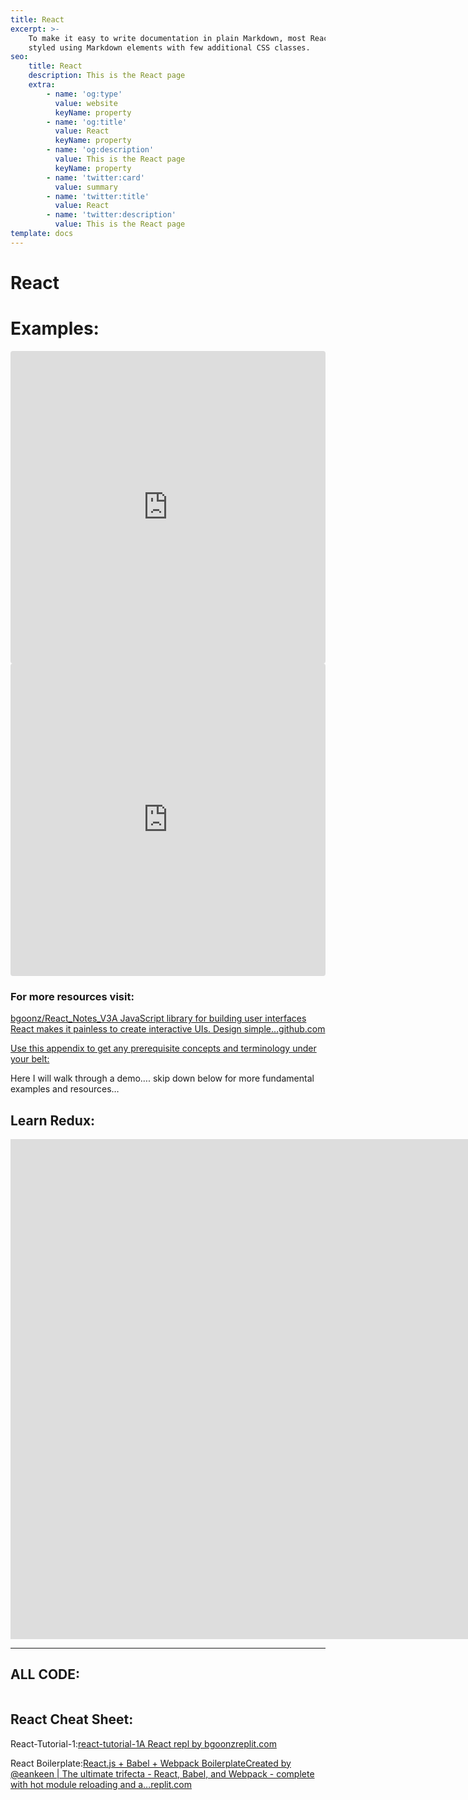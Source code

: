 ```yaml
---
title: React
excerpt: >-
    To make it easy to write documentation in plain Markdown, most React are
    styled using Markdown elements with few additional CSS classes.
seo:
    title: React
    description: This is the React page
    extra:
        - name: 'og:type'
          value: website
          keyName: property
        - name: 'og:title'
          value: React
          keyName: property
        - name: 'og:description'
          value: This is the React page
          keyName: property
        - name: 'twitter:card'
          value: summary
        - name: 'twitter:title'
          value: React
        - name: 'twitter:description'
          value: This is the React page
template: docs
---
```


# React

# Examples:

<iframe src="https://codesandbox.io/embed/react-embeds-w6oec?fontsize=14&hidenavigation=1&theme=dark"
     style="width:100%; height:500px; border:0; border-radius: 4px; overflow:hidden;"
     title="React Embeds"
     allow="accelerometer; ambient-light-sensor; camera; encrypted-media; geolocation; gyroscope; hid; microphone; midi; payment; usb; vr; xr-spatial-tracking"
     sandbox="allow-forms allow-modals allow-popups allow-presentation allow-same-origin allow-scripts"
   ></iframe>

<iframe src="https://codesandbox.io/embed/thirsty-cori-c9qxq?fontsize=14&hidenavigation=1&theme=dark"
     style="width:100%; height:500px; border:0; border-radius: 4px; overflow:hidden;"
     title="thirsty-cori-c9qxq"
     allow="accelerometer; ambient-light-sensor; camera; encrypted-media; geolocation; gyroscope; hid; microphone; midi; payment; usb; vr; xr-spatial-tracking"
     sandbox="allow-forms allow-modals allow-popups allow-presentation allow-same-origin allow-scripts"
   ></iframe>
   
### For more resources visit:

[bgoonz/React_Notes_V3A JavaScript library for building user interfaces React makes it painless to create interactive UIs. Design simple…github.com](https://github.com/bgoonz/React_Notes_V3)

[Use this appendix to get any prerequisite concepts and terminology under your belt:](https://gist.github.com/bgoonz/e07d9e7917ae9e98807358d1e7cc4a67)

Here I will walk through a demo…. skip down below for more fundamental examples and resources…

## Learn Redux:

<iframe class="block-content" src="https://learning-redux42.netlify.app/" height="800px" width="1600px" scrolling="yes" frameborder="no" loading="lazy" allowtransparency="true" allowfullscreen="true"   player" frameborder="0" allow="accelerometer; autoplay; clipboard-write; encrypted-media; gyroscope; picture-in-picture" allowfullscreen></iframe>

---

<script src="https://gist.github.com/bgoonz/0e9d7ba47f02d41d8cecfd23beecd2b1.js"></script>

## ALL CODE:

```jsx

```

## React Cheat Sheet: <a id="8738"></a>

React-Tutorial-1:[react-tutorial-1A React repl by bgoonzreplit.com](https://replit.com/@bgoonz/react-tutorial-1)

React Boilerplate:[React.js + Babel + Webpack BoilerplateCreated by @eankeen | The ultimate trifecta - React, Babel, and Webpack - complete with hot module reloading and a…replit.com](https://replit.com/@bgoonz/Reactjs-Babel-Webpack-Boilerplate#index.js)
